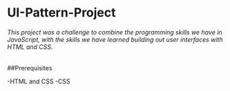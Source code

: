 # UI-Pattern-Project
###### This project was a challenge to combine the programming skills we have in JavaScript, with the skills we have learned building out user interfaces with HTML and CSS.

##Prerequisites



-HTML and CSS
-CSS
